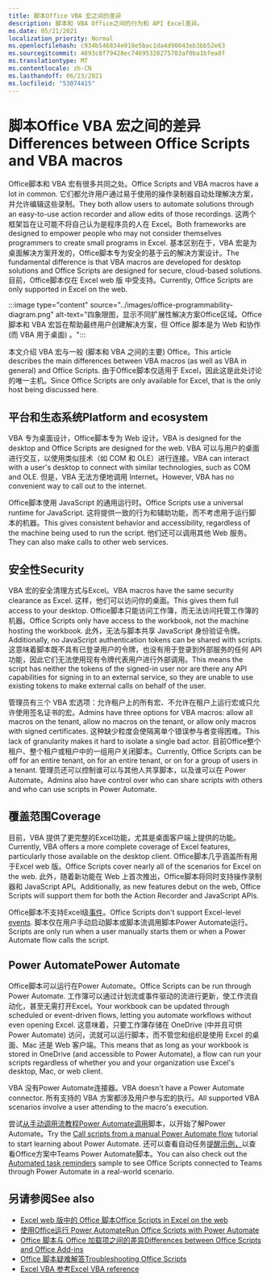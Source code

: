 ```yaml
---
title: 脚本Office VBA 宏之间的差异
description: 脚本和 VBA Office之间的行为和 API Excel差异。
ms.date: 05/21/2021
localization_priority: Normal
ms.openlocfilehash: c934b546834e018e5bac1da4d90043eb3bb52e63
ms.sourcegitcommit: 4693c8f79428ec74695328275703af0ba1bfea8f
ms.translationtype: MT
ms.contentlocale: zh-CN
ms.lasthandoff: 06/23/2021
ms.locfileid: "53074415"
---
```

# <a name="differences-between-office-scripts-and-vba-macros"></a><span data-ttu-id="de177-103">脚本Office VBA 宏之间的差异</span><span class="sxs-lookup"><span data-stu-id="de177-103">Differences between Office Scripts and VBA macros</span></span>

<span data-ttu-id="de177-104">Office脚本和 VBA 宏有很多共同之处。</span><span class="sxs-lookup"><span data-stu-id="de177-104">Office Scripts and VBA macros have a lot in common.</span></span> <span data-ttu-id="de177-105">它们都允许用户通过易于使用的操作录制器自动处理解决方案，并允许编辑这些录制。</span><span class="sxs-lookup"><span data-stu-id="de177-105">They both allow users to automate solutions through an easy-to-use action recorder and allow edits of those recordings.</span></span> <span data-ttu-id="de177-106">这两个框架旨在让可能不将自己认为是程序员的人在 Excel。</span><span class="sxs-lookup"><span data-stu-id="de177-106">Both frameworks are designed to empower people who may not consider themselves programmers to create small programs in Excel.</span></span>
<span data-ttu-id="de177-107">基本区别在于，VBA 宏是为桌面解决方案开发的，Office脚本专为安全的基于云的解决方案设计。</span><span class="sxs-lookup"><span data-stu-id="de177-107">The fundamental difference is that VBA macros are developed for desktop solutions and Office Scripts are designed for secure, cloud-based solutions.</span></span> <span data-ttu-id="de177-108">目前，Office脚本仅在 Excel web 版 中受支持。</span><span class="sxs-lookup"><span data-stu-id="de177-108">Currently, Office Scripts are only supported in Excel on the web.</span></span>

:::image type="content" source="../images/office-programmability-diagram.png" alt-text="四象限图，显示不同扩展性解决方案Office区域。Office脚本和 VBA 宏旨在帮助最终用户创建解决方案，但 Office 脚本是为 Web 和协作 (而 VBA 用于桌面) 。":::

<span data-ttu-id="de177-110">本文介绍 VBA 宏与一般 (脚本和 VBA 之间的主要) Office。</span><span class="sxs-lookup"><span data-stu-id="de177-110">This article describes the main differences between VBA macros (as well as VBA in general) and Office Scripts.</span></span> <span data-ttu-id="de177-111">由于Office脚本仅适用于 Excel，因此这是此处讨论的唯一主机。</span><span class="sxs-lookup"><span data-stu-id="de177-111">Since Office Scripts are only available for Excel, that is the only host being discussed here.</span></span>

## <a name="platform-and-ecosystem"></a><span data-ttu-id="de177-112">平台和生态系统</span><span class="sxs-lookup"><span data-stu-id="de177-112">Platform and ecosystem</span></span>

<span data-ttu-id="de177-113">VBA 专为桌面设计，Office脚本专为 Web 设计。</span><span class="sxs-lookup"><span data-stu-id="de177-113">VBA is designed for the desktop and Office Scripts are designed for the web.</span></span> <span data-ttu-id="de177-114">VBA 可以与用户的桌面进行交互，以使用类似技术（如 COM 和 OLE）进行连接。</span><span class="sxs-lookup"><span data-stu-id="de177-114">VBA can interact with a user's desktop to connect with similar technologies, such as COM and OLE.</span></span> <span data-ttu-id="de177-115">但是，VBA 无法方便地调用 Internet。</span><span class="sxs-lookup"><span data-stu-id="de177-115">However, VBA has no convenient way to call out to the internet.</span></span>

<span data-ttu-id="de177-116">Office脚本使用 JavaScript 的通用运行时。</span><span class="sxs-lookup"><span data-stu-id="de177-116">Office Scripts use a universal runtime for JavaScript.</span></span> <span data-ttu-id="de177-117">这将提供一致的行为和辅助功能，而不考虑用于运行脚本的机器。</span><span class="sxs-lookup"><span data-stu-id="de177-117">This gives consistent behavior and accessibility, regardless of the machine being used to run the script.</span></span> <span data-ttu-id="de177-118">他们还可以调用其他 Web 服务。</span><span class="sxs-lookup"><span data-stu-id="de177-118">They can also make calls to other web services.</span></span>

## <a name="security"></a><span data-ttu-id="de177-119">安全性</span><span class="sxs-lookup"><span data-stu-id="de177-119">Security</span></span>

<span data-ttu-id="de177-120">VBA 宏的安全清理方式与Excel。</span><span class="sxs-lookup"><span data-stu-id="de177-120">VBA macros have the same security clearance as Excel.</span></span> <span data-ttu-id="de177-121">这样，他们可以访问你的桌面。</span><span class="sxs-lookup"><span data-stu-id="de177-121">This gives them full access to your desktop.</span></span> <span data-ttu-id="de177-122">Office脚本只能访问工作簿，而无法访问托管工作簿的机器。</span><span class="sxs-lookup"><span data-stu-id="de177-122">Office Scripts only have access to the workbook, not the machine hosting the workbook.</span></span> <span data-ttu-id="de177-123">此外，无法与脚本共享 JavaScript 身份验证令牌。</span><span class="sxs-lookup"><span data-stu-id="de177-123">Additionally, no JavaScript authentication tokens can be shared with scripts.</span></span> <span data-ttu-id="de177-124">这意味着脚本既不具有已登录用户的令牌，也没有用于登录到外部服务的任何 API 功能，因此它们无法使用现有令牌代表用户进行外部调用。</span><span class="sxs-lookup"><span data-stu-id="de177-124">This means the script has neither the tokens of the signed-in user nor are there any API capabilities for signing in to an external service, so they are unable to use existing tokens to make external calls on behalf of the user.</span></span>

<span data-ttu-id="de177-125">管理员有三个 VBA 宏选项：允许租户上的所有宏、不允许在租户上运行宏或只允许使用签名证书的宏。</span><span class="sxs-lookup"><span data-stu-id="de177-125">Admins have three options for VBA macros: allow all macros on the tenant, allow no macros on the tenant, or allow only macros with signed certificates.</span></span> <span data-ttu-id="de177-126">这种缺少粒度会使隔离单个错误参与者变得困难。</span><span class="sxs-lookup"><span data-stu-id="de177-126">This lack of granularity makes it hard to isolate a single bad actor.</span></span> <span data-ttu-id="de177-127">目前Office整个租户、整个租户或租户中的一组用户关闭脚本。</span><span class="sxs-lookup"><span data-stu-id="de177-127">Currently, Office Scripts can be off for an entire tenant, on for an entire tenant, or on for a group of users in a tenant.</span></span> <span data-ttu-id="de177-128">管理员还可以控制谁可以与其他人共享脚本，以及谁可以在 Power Automate。</span><span class="sxs-lookup"><span data-stu-id="de177-128">Admins also have control over who can share scripts with others and who can use scripts in Power Automate.</span></span>

## <a name="coverage"></a><span data-ttu-id="de177-129">覆盖范围</span><span class="sxs-lookup"><span data-stu-id="de177-129">Coverage</span></span>

<span data-ttu-id="de177-130">目前，VBA 提供了更完整的Excel功能，尤其是桌面客户端上提供的功能。</span><span class="sxs-lookup"><span data-stu-id="de177-130">Currently, VBA offers a more complete coverage of Excel features, particularly those available on the desktop client.</span></span> <span data-ttu-id="de177-131">Office脚本几乎涵盖所有用于Excel web 版。</span><span class="sxs-lookup"><span data-stu-id="de177-131">Office Scripts cover nearly all of the scenarios for Excel on the web.</span></span> <span data-ttu-id="de177-132">此外，随着新功能在 Web 上首次推出，Office脚本将同时支持操作录制器和 JavaScript API。</span><span class="sxs-lookup"><span data-stu-id="de177-132">Additionally, as new features debut on the web, Office Scripts will support them for both the Action Recorder and JavaScript APIs.</span></span>

<span data-ttu-id="de177-133">Office脚本不支持Excel级[事件](/office/vba/excel/concepts/events-worksheetfunctions-shapes/using-events-with-excel-objects)。</span><span class="sxs-lookup"><span data-stu-id="de177-133">Office Scripts don't support Excel-level [events](/office/vba/excel/concepts/events-worksheetfunctions-shapes/using-events-with-excel-objects).</span></span> <span data-ttu-id="de177-134">脚本仅在用户手动启动脚本或脚本流调用脚本Power Automate运行。</span><span class="sxs-lookup"><span data-stu-id="de177-134">Scripts are only run when a user manually starts them or when a Power Automate flow calls the script.</span></span>

## <a name="power-automate"></a><span data-ttu-id="de177-135">Power Automate</span><span class="sxs-lookup"><span data-stu-id="de177-135">Power Automate</span></span>

<span data-ttu-id="de177-136">Office脚本可以运行在Power Automate。</span><span class="sxs-lookup"><span data-stu-id="de177-136">Office Scripts can be run through Power Automate.</span></span> <span data-ttu-id="de177-137">工作簿可以通过计划流或事件驱动的流进行更新，使工作流自动化，甚至无需打开Excel。</span><span class="sxs-lookup"><span data-stu-id="de177-137">Your workbook can be updated through scheduled or event-driven flows, letting you automate workflows without even opening Excel.</span></span> <span data-ttu-id="de177-138">这意味着，只要工作簿存储在 OneDrive (中并且可供 Power Automate) 访问，流就可以运行脚本，而不管您和组织是使用 Excel 的桌面、Mac 还是 Web 客户端。</span><span class="sxs-lookup"><span data-stu-id="de177-138">This means that as long as your workbook is stored in OneDrive (and accessible to Power Automate), a flow can run your scripts regardless of whether you and your organization use Excel's desktop, Mac, or web client.</span></span>

<span data-ttu-id="de177-139">VBA 没有Power Automate连接器。</span><span class="sxs-lookup"><span data-stu-id="de177-139">VBA doesn't have a Power Automate connector.</span></span> <span data-ttu-id="de177-140">所有支持的 VBA 方案都涉及用户参与宏的执行。</span><span class="sxs-lookup"><span data-stu-id="de177-140">All supported VBA scenarios involve a user attending to the macro's execution.</span></span>

<span data-ttu-id="de177-141">尝试[从手动调用流教程Power Automate调用](../tutorials/excel-power-automate-manual.md)脚本，以开始了解Power Automate。</span><span class="sxs-lookup"><span data-stu-id="de177-141">Try the [Call scripts from a manual Power Automate flow](../tutorials/excel-power-automate-manual.md) tutorial to start learning about Power Automate.</span></span> <span data-ttu-id="de177-142">还可以查看自动任务[提醒示例，](scenarios/task-reminders.md)以查看Office方案中Teams Power Automate脚本。</span><span class="sxs-lookup"><span data-stu-id="de177-142">You can also check out the [Automated task reminders](scenarios/task-reminders.md) sample to see Office Scripts connected to Teams through Power Automate in a real-world scenario.</span></span>

## <a name="see-also"></a><span data-ttu-id="de177-143">另请参阅</span><span class="sxs-lookup"><span data-stu-id="de177-143">See also</span></span>

- [<span data-ttu-id="de177-144">Excel web 版中的 Office 脚本</span><span class="sxs-lookup"><span data-stu-id="de177-144">Office Scripts in Excel on the web</span></span>](../overview/excel.md)
- [<span data-ttu-id="de177-145">使用Office运行 Power Automate</span><span class="sxs-lookup"><span data-stu-id="de177-145">Run Office Scripts with Power Automate</span></span>](../develop/power-automate-integration.md)
- [<span data-ttu-id="de177-146">Office 脚本与 Office 加载项之间的差异</span><span class="sxs-lookup"><span data-stu-id="de177-146">Differences between Office Scripts and Office Add-ins</span></span>](add-ins-differences.md)
- [<span data-ttu-id="de177-147">Office 脚本疑难解答</span><span class="sxs-lookup"><span data-stu-id="de177-147">Troubleshooting Office Scripts</span></span>](../testing/troubleshooting.md)
- [<span data-ttu-id="de177-148">Excel VBA 参考</span><span class="sxs-lookup"><span data-stu-id="de177-148">Excel VBA reference</span></span>](/office/vba/api/overview/excel)
